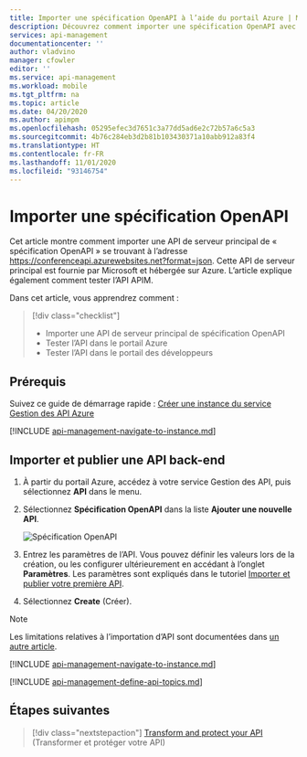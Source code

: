```yaml
---
title: Importer une spécification OpenAPI à l’aide du portail Azure | Microsoft Docs
description: Découvrez comment importer une spécification OpenAPI avec le service Gestion des API, puis tester l’API dans les portails des développeurs et Azure.
services: api-management
documentationcenter: ''
author: vladvino
manager: cfowler
editor: ''
ms.service: api-management
ms.workload: mobile
ms.tgt_pltfrm: na
ms.topic: article
ms.date: 04/20/2020
ms.author: apimpm
ms.openlocfilehash: 05295efec3d7651c3a77dd5ad6e2c72b57a6c5a3
ms.sourcegitcommit: 4b76c284eb3d2b81b103430371a10abb912a83f4
ms.translationtype: HT
ms.contentlocale: fr-FR
ms.lasthandoff: 11/01/2020
ms.locfileid: "93146754"
---
```

# <a name="import-an-openapi-specification"></a>Importer une spécification OpenAPI

Cet article montre comment importer une API de serveur principal de « spécification OpenAPI » se trouvant à l’adresse https://conferenceapi.azurewebsites.net?format=json. Cette API de serveur principal est fournie par Microsoft et hébergée sur Azure. L’article explique également comment tester l’API APIM.

Dans cet article, vous apprendrez comment :

> [!div class="checklist"]
> * Importer une API de serveur principal de spécification OpenAPI
> * Tester l’API dans le portail Azure
> * Tester l’API dans le portail des développeurs

## <a name="prerequisites"></a>Prérequis

Suivez ce guide de démarrage rapide : [Créer une instance du service Gestion des API Azure](get-started-create-service-instance.md)

[!INCLUDE [api-management-navigate-to-instance.md](../../includes/api-management-navigate-to-instance.md)]

## <a name="import-and-publish-a-back-end-api"></a><a name="create-api"> </a>Importer et publier une API back-end

1. À partir du portail Azure, accédez à votre service Gestion des API, puis sélectionnez **API** dans le menu.
2. Sélectionnez **Spécification OpenAPI** dans la liste **Ajouter une nouvelle API**.

    ![Spécification OpenAPI](./media/import-api-from-oas/oas-api.png)
3. Entrez les paramètres de l’API. Vous pouvez définir les valeurs lors de la création, ou les configurer ultérieurement en accédant à l’onglet **Paramètres**. Les paramètres sont expliqués dans le tutoriel [Importer et publier votre première API](import-and-publish.md#import-and-publish-a-backend-api).
4. Sélectionnez **Create** (Créer).

> [!NOTE]
> Les limitations relatives à l’importation d’API sont documentées dans [un autre article](api-management-api-import-restrictions.md).

[!INCLUDE [api-management-navigate-to-instance.md](../../includes/api-management-append-apis.md)]

[!INCLUDE [api-management-define-api-topics.md](../../includes/api-management-define-api-topics.md)]

## <a name="next-steps"></a>Étapes suivantes

> [!div class="nextstepaction"]
> [Transform and protect your API](transform-api.md) (Transformer et protéger votre API)
